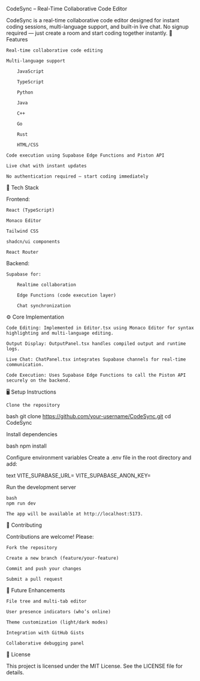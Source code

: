 CodeSync – Real-Time Collaborative Code Editor

CodeSync is a real-time collaborative code editor designed for instant coding sessions, multi-language support, and built-in live chat. No signup required — just create a room and start coding together instantly.
🚀 Features

    Real-time collaborative code editing

    Multi-language support

        JavaScript

        TypeScript

        Python

        Java

        C++

        Go

        Rust

        HTML/CSS

    Code execution using Supabase Edge Functions and Piston API

    Live chat with instant updates

    No authentication required — start coding immediately

🧩 Tech Stack

Frontend:

    React (TypeScript)

    Monaco Editor

    Tailwind CSS

    shadcn/ui components

    React Router

Backend:

    Supabase for:

        Realtime collaboration

        Edge Functions (code execution layer)

        Chat synchronization

⚙️ Core Implementation

    Code Editing: Implemented in Editor.tsx using Monaco Editor for syntax highlighting and multi-language editing.

    Output Display: OutputPanel.tsx handles compiled output and runtime logs.

    Live Chat: ChatPanel.tsx integrates Supabase channels for real-time communication.

    Code Execution: Uses Supabase Edge Functions to call the Piston API securely on the backend.

🖥️ Setup Instructions

    Clone the repository

bash
git clone https://github.com/your-username/CodeSync.git
cd CodeSync

Install dependencies

bash
npm install

Configure environment variables
Create a .env file in the root directory and add:

text
VITE_SUPABASE_URL=<your-supabase-url>
VITE_SUPABASE_ANON_KEY=<your-supabase-anon-key>

Run the development server

    bash
    npm run dev

    The app will be available at http://localhost:5173.

🤝 Contributing

Contributions are welcome! Please:

    Fork the repository

    Create a new branch (feature/your-feature)

    Commit and push your changes

    Submit a pull request

🧠 Future Enhancements

    File tree and multi-tab editor

    User presence indicators (who’s online)

    Theme customization (light/dark modes)

    Integration with GitHub Gists

    Collaborative debugging panel

📜 License

This project is licensed under the MIT License. See the LICENSE file for details.
